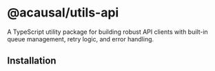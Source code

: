 # @acausal/utils-api

A TypeScript utility package for building robust API clients with built-in queue management, retry logic, and error handling.

## Installation
